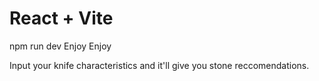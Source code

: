 # React + Vite

npm run dev
Enjoy Enjoy

Input your knife characteristics and it'll give you stone reccomendations.
